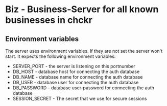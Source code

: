 # Biz - Business-Server for all known businesses in chckr

## Environment variables
The server uses environment variables. If they are not set the server won't start. It expects the following environment variables:
   * SERVER_PORT       - the server is listening on this portnumber
   * DB_HOST           - database host for connecting the auth database
   * DB_NAME           - database name for connecting the auth database
   * DB_USER           - database user for connecting the auth database
   * DB_PASSWORD       - database user-password for connecting the auth database
   * SESSION_SECRET    - The secret that we use for secure sessions
